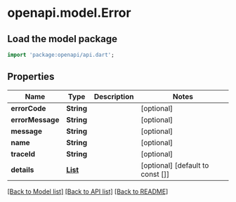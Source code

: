 # openapi.model.Error

## Load the model package

```dart
import 'package:openapi/api.dart';
```

## Properties

| Name             | Type                                    | Description | Notes                            |
| ---------------- | --------------------------------------- | ----------- | -------------------------------- |
| **errorCode**    | **String**                              |             | [optional]                       |
| **errorMessage** | **String**                              |             | [optional]                       |
| **message**      | **String**                              |             | [optional]                       |
| **name**         | **String**                              |             | [optional]                       |
| **traceId**      | **String**                              |             | [optional]                       |
| **details**      | [**List<ErrorDetail>**](ErrorDetail.md) |             | [optional] [default to const []] |

[[Back to Model list]](../README.md#documentation-for-models) [[Back to API list]](../README.md#documentation-for-api-endpoints) [[Back to README]](../README.md)
